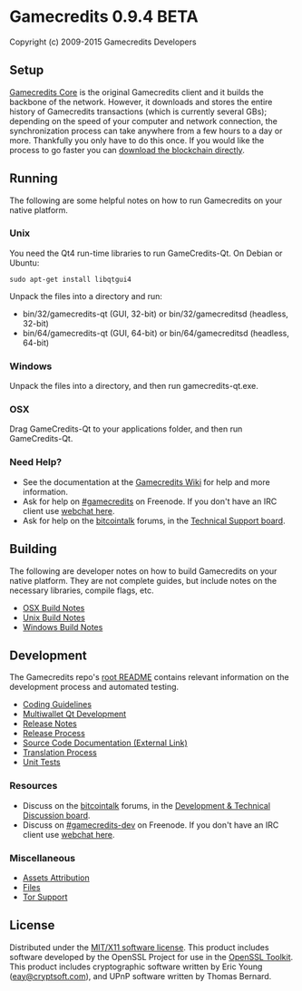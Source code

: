 Gamecredits 0.9.4 BETA
=====================

Copyright (c) 2009-2015 Gamecredits Developers


Setup
---------------------
[Gamecredits Core](http://gamecredits.org/en/download) is the original Gamecredits client and it builds the backbone of the network. However, it downloads and stores the entire history of Gamecredits transactions (which is currently several GBs); depending on the speed of your computer and network connection, the synchronization process can take anywhere from a few hours to a day or more. Thankfully you only have to do this once. If you would like the process to go faster you can [download the blockchain directly](bootstrap.md).

Running
---------------------
The following are some helpful notes on how to run Gamecredits on your native platform. 

### Unix

You need the Qt4 run-time libraries to run GameCredits-Qt. On Debian or Ubuntu:

	sudo apt-get install libqtgui4

Unpack the files into a directory and run:

- bin/32/gamecredits-qt (GUI, 32-bit) or bin/32/gamecreditsd (headless, 32-bit)
- bin/64/gamecredits-qt (GUI, 64-bit) or bin/64/gamecreditsd (headless, 64-bit)



### Windows

Unpack the files into a directory, and then run gamecredits-qt.exe.

### OSX

Drag GameCredits-Qt to your applications folder, and then run GameCredits-Qt.

### Need Help?

* See the documentation at the [Gamecredits Wiki](https://en.gamecredits.it/wiki/Main_Page)
for help and more information.
* Ask for help on [#gamecredits](http://webchat.freenode.net?channels=gamecredits) on Freenode. If you don't have an IRC client use [webchat here](http://webchat.freenode.net?channels=gamecredits).
* Ask for help on the [bitcointalk](https://bitcointalk.org/) forums, in the [Technical Support board](https://bitcointalk.org/index.php?board=4.0).

Building
---------------------
The following are developer notes on how to build Gamecredits on your native platform. They are not complete guides, but include notes on the necessary libraries, compile flags, etc.

- [OSX Build Notes](build-osx.md)
- [Unix Build Notes](build-unix.md)
- [Windows Build Notes](build-msw.md)

Development
---------------------
The Gamecredits repo's [root README](https://github.com/project-gamecredits/gamecredits/blob/master/README.md) contains relevant information on the development process and automated testing.

- [Coding Guidelines](coding.md)
- [Multiwallet Qt Development](multiwallet-qt.md)
- [Release Notes](release-notes.md)
- [Release Process](release-process.md)
- [Source Code Documentation (External Link)](https://dev.visucore.com/gamecredits/doxygen/)
- [Translation Process](translation_process.md)
- [Unit Tests](unit-tests.md)

### Resources
* Discuss on the [bitcointalk](https://bitcointalk.org/) forums, in the [Development & Technical Discussion board](https://bitcointalk.org/index.php?board=6.0).
* Discuss on [#gamecredits-dev](http://webchat.freenode.net/?channels=gamecredits) on Freenode. If you don't have an IRC client use [webchat here](http://webchat.freenode.net/?channels=gamecredits-dev).

### Miscellaneous
- [Assets Attribution](assets-attribution.md)
- [Files](files.md)
- [Tor Support](tor.md)

License
---------------------
Distributed under the [MIT/X11 software license](http://www.opensource.org/licenses/mit-license.php).
This product includes software developed by the OpenSSL Project for use in the [OpenSSL Toolkit](http://www.openssl.org/). This product includes
cryptographic software written by Eric Young ([eay@cryptsoft.com](mailto:eay@cryptsoft.com)), and UPnP software written by Thomas Bernard.
